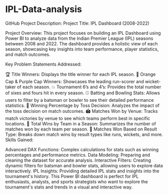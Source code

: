 # IPL-Data-analysis
GitHub Project Description:
Project Title: IPL Dashboard (2008-2022)

Project Overview: This project focuses on building an IPL Dashboard using Power BI to analyze data from the Indian Premier League (IPL) seasons between 2008 and 2022. The dashboard provides a holistic view of each season, showcasing key insights into team performance, player statistics, and match outcomes.

Key Problem Statements Addressed:

🏆 Title Winners: Displays the title winner for each IPL season.
🧢 Orange Cap & Purple Cap Winners: Showcases the leading run-scorer and wicket-taker of each season.
💥 Tournament 6’s and 4’s: Provides the total number of sixes and fours hit in every season.
⚾ Batting and Bowling Stats: Allows users to filter by a batsman or bowler to see their detailed performance statistics.
🎯 Winning Percentage by Toss Decision: Analyzes the impact of the toss decision on match outcomes.
🏟️ Matches Won by Venue: Tracks match victories by venue to see which teams perform best in specific locations.
🏅 Total Wins by Team in a Season: Summarizes the number of matches won by each team per season.
🏏 Matches Won Based on Result Type: Breaks down match wins by result types like runs, wickets, and more.
Skills Gained:

Advanced DAX Functions: Complex calculations for stats such as winning percentages and performance metrics.
Data Modeling: Preparing and cleaning the dataset for accurate analysis.
Interactive Filters: Creating dynamic filters for batsman and bowler stats, allowing users to explore data interactively.
IPL Insights: Providing detailed IPL stats and insights into the tournament's history.
This Power BI dashboard is perfect for IPL enthusiasts, analysts, and sports strategists who want to explore the tournament's stats and trends in a visual and interactive way.
